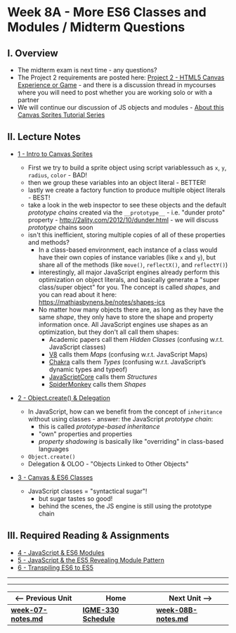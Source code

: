 # Week 8A - More ES6 Classes and Modules / Midterm Questions

## I. Overview
- The midterm exam is next time - any questions?
- The Project 2 requirements are posted here: [Project 2 - HTML5 Canvas Experience or Game](../projects/project-2.md) - and there is a discussion thread in mycourses where you will need to post whether you are working solo or with a partner
- We will continue our discussion of JS objects and modules - [About this Canvas Sprites Tutorial Series](https://github.com/tonethar/IGME-330-Master/blob/master/notes/canvas-sprites-0.md)


## II. Lecture Notes
- [1 - Intro to Canvas Sprites](https://github.com/tonethar/IGME-330-Master/blob/master/notes/canvas-sprites-1.md)
  - First we try to build a sprite object using script variablessuch as `x`, `y`, `radius`, `color`  - BAD!
  - then we group these variables into an object literal - BETTER!
  - lastly we create a factory function to produce multiple object literals - BEST!
  - take a look in the web inspector to see these objects and the default *prototype chains* created via the `__prototype__` - i.e. "dunder proto" property - http://2ality.com/2012/10/dunder.html - we will discuss  *prototype* chains soon
  - isn't this inefficient, storing multiple copies of all of these properties and methods?
    - In a class-based environment, each instance of a class would have their own copies of instance variables (like `x` and `y`), but share all of the methods (like `move()`, `reflectX()`, and `reflectY()`)
    - interestingly, all major JavaScript engines already perform this optimization on object literals, and basically generate a "super class/super object" for you. The concept is called *shapes*, and you can read about it here: https://mathiasbynens.be/notes/shapes-ics
    -  No matter how many objects there are, as long as they have the same *shape*, they only have to store the shape and property information once. All JavaScript engines use shapes as an optimization, but they don't all call them shapes:
        - Academic papers call them *Hidden Classes* (confusing w.r.t. JavaScript classes)
        - [V8](https://github.com/v8/v8) calls them *Maps* (confusing w.r.t. JavaScript Maps)
        - [Chakra](https://github.com/Microsoft/ChakraCore) calls them *Types* (confusing w.r.t. JavaScript’s dynamic types and typeof)
        - [JavaScriptCore](https://trac.webkit.org/wiki/JavaScriptCore) calls them *Structures*
        - [SpiderMonkey](https://developer.mozilla.org/en-US/docs/Mozilla/Projects/SpiderMonkey) calls them *Shapes*
        
- [2 - Object.create() & Delegation](https://github.com/tonethar/IGME-330-Master/blob/master/notes/canvas-sprites-2.md)
  - In JavaScript, how can we benefit from the concept of `inheritance` without using classes - answer: the JavaScript *prototype chain*:
    - this is called *prototype-based inheritance*
    - "own" properties and properties 
    - *property shadowing* is basically like "overriding" in class-based languages
  - `Object.create()`
  - Delegation & OLOO - "Objects Linked to Other Objects"
  
- [3 - Canvas & ES6 Classes](https://github.com/tonethar/IGME-330-Master/blob/master/notes/canvas-sprites-3.md)
  - JavaScript classes = "syntactical sugar"!
    - but sugar tastes so good!
    - behind the scenes, the JS engine is still using the prototype chain
    

## III. Required Reading & Assignments
- [4 - JavaScript & ES6 Modules](https://github.com/tonethar/IGME-330-Master/blob/master/notes/canvas-sprites-4.md)
- [5 - JavaScript & the ES5 Revealing Module Pattern](https://github.com/tonethar/IGME-330-Master/blob/master/notes/canvas-sprites-5.md)
- [6 - Transpiling ES6 to ES5](https://github.com/tonethar/IGME-330-Master/blob/master/notes/canvas-sprites-6.md)



<hr><hr>

| <-- Previous Unit | Home | Next Unit -->
| --- | --- | --- 
| [**week-07-notes.md**](week-07-notes.md)     |  [**IGME-330 Schedule**](../schedule.md) | [**week-08B-notes.md**](week-08B-notes.md)
